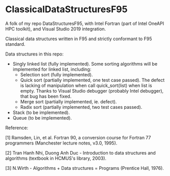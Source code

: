 # ClassicalDataStructuresF95
A folk of my repo DataStructuresF95, with Intel Fortran (part of Intel OneAPI HPC toolkit), and Visual Studio 2019 integration.

Classical data structures written in F95 and strictly conformant to F95 standard. 

Data structures in this repo:

- Singly linked list (fully implemented). Some sorting algorithms will be implemented for linked list, including:
  + Selection sort (fully implemented).
  + Quick sort (partially implemented, one test case passed). The defect is lacking of manipulation when call quick_sort(list) when list is empty. Thanks to Visual Studio debugger (probably Intel debugger), that bug has been fixed.
  + Merge sort (partially implemented, ie. defect).
  + Radix sort (partially implemented, two test cases passed).
- Stack (to be implemented).
- Queue (to be implemented).

Reference:

[1] Ramsden, Lin, et al. Fortran 90, a conversion course for Fortran 77 programmers (Manchester lecture notes, v3.0, 1995).

[2] Tran Hanh Nhi, Duong Anh Duc - Introduction to data structures and algorithms (textbook in HCMUS's library, 2003).

[3] N.Wirth - Algorithms + Data structures = Programs (Prentice Hall, 1976).
